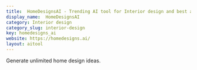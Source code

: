 ```yaml
---
title:  HomeDesignsAI - Trending AI tool for Interior design and best alternatives
display_name:  HomeDesignsAI
category: Interior design
category_slug: interior-design
key: homedesigns_ai
website: https://homedesigns.ai/
layout: aitool
---
```


Generate unlimited home design ideas.
